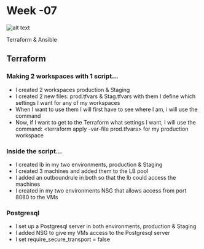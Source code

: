 # Week -07 #

![alt text](https://bootcamp.rhinops.io/images/terraform-intro.gif)

Terraform & Ansible

## Terraform ##

### Making 2 workspaces with 1 script... ###

* I created 2 workspaces production & Staging
* I created 2 new files: prod.tfvars & Stag.tfvars with them I define which   settings I want for any of my workspaces
* When I want to use them I will first have to see where I am, i will use the command <terraform workspace list>
*  Now, if I want to get to the Terraform what settings I want, I will use the command: <terraform apply -var-file prod.tfvars> for my production workspace


### Inside the script... ###

* I created lb in my two environments, production & Staging
* I created 3 machines and added them to the LB pool
* I added an outboundrule in both so that the lb could access the machines
* I created in my two environments NSG that allows access from port 8080 to the VMs


### Postgresql ###

* I set up a Postgresql server in both environments, production & Staging
* I added NSG to give my VMs access to the Postgresql server
* I set require_secure_transport = false



